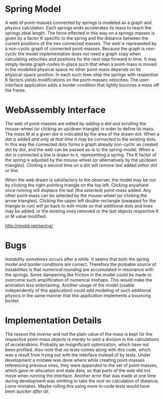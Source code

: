 # Spring Model

A web of point-masses connected by springs is modeled as a graph and physics calculation.
Each springs ends accelerates its mass to reach the springs ideal length.
The force effected in this way on a springs masses is given by a factor K specific to the spring and the distance between the current positions of the two connected masses.
The web is represented by a non-cyclic graph of connected point-masses.
Because the graph is non-cyclic the model implementation does not need a graph copy when calculating velocities and positions for the next step forward in time.  It may simply iterate graph-nodes in-place such that when a point-mass is moved in the modelled physical space no other point-mass depends on its physical-space position.
In each such time-step the springs with respective K factors yields modifications on the point-masses velocities.
The user-interface application adds a border condition that lightly bounces a mass off the frame.

# WebAssembly Interface

The web of point-masses are edited by *adding a dot* and scrolling the mouse-wheel (or clicking an up/down triangle) in order to define its mass.
The mass M at a given dot is indicated by the area of the drawn dot.
When a dot is added *and only at that time* it may be *connected* to the existing dots.
In this way the connected dots forms a graph already non-cyclic
as created dot by dot, and the web can be passed as-is to the spring-model.
When a dot is connected a line is drawn to it, representing a spring.
The K factor of the spring is adjusted by the mouse-wheel (or alternatively by the up/down triangles).
Clicking a second time on a dot will *remove* last added *either dot or line*.

When the web drawn is satisfactory to the observer,
the model may be *run* by clicking the right-pointing triangle on the top left.
Clicking anywhere once running will displace the last (the selected) point-mass added.
Any other point-mass can be selected by the mouse-wheel (or clicking the arrow triangles).
Clicking the upper left double-rectangle (swapped for the triangle to run)
will go back to edit-mode so that additional dots and lines may be added,
or the existing ones removed or the last objects respective K or M value modified.

http://rmotd.net/spring/

# Bugs
Instability *sometimes* occurs after a while.
It seems that both the spring model and border conditions are correct.
Therefore the probable source of instabilities is that *numerical rounding*
are accumulated in resonance with the springs.
Some dampening like friction in the model could be made
to overcome such amplification of numerical mishaps.
This would make the animation less entertaining.
Another usage of the model (usable independently of this application)
could add modeling of such additional physics in the same manner that
this application implements a bouncing border.

# Implementation Details
The reason the *inverse* and not the plain value of the mass is kept for the respective point-mass objects is merely to omit a division in the calculations of accelerations.  Probably an insignificant optimization, which have not been profiled.  Also note that *no tests* comes along with this code, which was a result from trying out with the interface instead of by tests.  Under development a mistake was done where while creating point-masses referencing previous ones, they were *appended* to the set of point-masses, which gave re-allocation and stale data, so that parts of the web did not move when running the interface.  Another error that was made at one time during development was omitting to take the *root* on calculation of distance.  *Lame* mistakes.  Maybe rolling this using more in-code tests would have been *quicker after all*.
